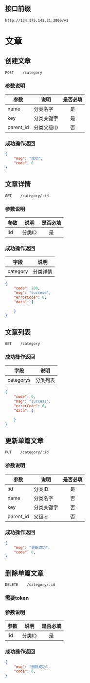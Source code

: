 ## 接口前缀
```shell
http://134.175.141.31:3000/v1
```

# 文章

## 创建文章
```
POST    /category
```
### 参数说明
参数 | 说明 | 是否必填
---|---|:---:
name | 分类名字 | 是
key | 分类关键字 | 是
parent_id | 分类父级ID | 否

### 成功操作返回
```json
{
    "msg": "成功",
    "code": 0
}
```

## 文章详情
```
GET    /category/:id
```

### 参数说明
参数 | 说明 | 是否必填
---|---|:---:
:id | 分类ID | 是

### 成功操作返回
字段 | 说明
---|---
category | 分类详情 

```json
{
    "code": 200,
    "msg": "success",
    "errorCode": 0,
    "data": {
    
    }
}
```

## 文章列表
```
GET    /category
```

### 成功操作返回
字段 | 说明
---|---
categorys | 分类列表 
```json
{
    "code": 0,
    "msg": "success",
    "errorCode": 0,
    "data": {
        
    }
}
```

## 更新单篇文章
```
PUT    /category/:id
```

### 参数说明
参数 | 说明 | 是否必填
---|---|:---:
:id | 分类ID | 是
name | 分类名字 | 否
key | 分类关键字 | 否
parent_id | 父级id | 否

### 成功操作返回

```json
{
    "msg": "更新成功",
    "code": 0,
}
```

## 删除单篇文章
```
DELETE    /category/:id
```
### 需要token
### 参数说明
参数 | 说明 | 是否必填
---|---|:---:
:id | 分类ID | 是

### 成功操作返回

```json
{
    "msg": "删除成功",
    "code": 0,
}
```


